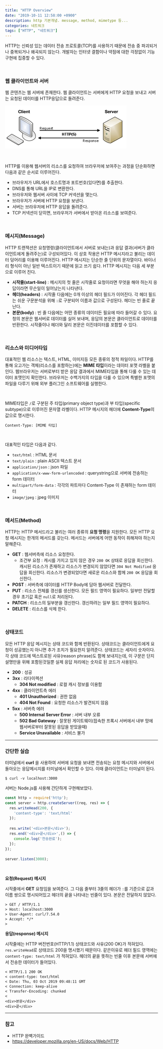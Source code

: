 ```yaml
---
title: "HTTP Overview"
date: "2019-10-11 12:58:00 +0900"
description: http 기본개념. message, method, mimetype 등...
categories: 네트워크
tags: ["HTTP", "네트워크"]
---
```


HTTP는 신뢰성 있는 데이터 전송 프로토콜(TCP)를 사용하기 때문에 전송 중 파괴되거나 중복되거나 왜곡되지 않는다. 개발자는 인터넷 결함이나 약점에 대한 걱정없이 기능 구현에 집중할 수 있다.

<br>

### 웹 클라이언트와 서버

웹 콘텐츠는 웹 서버에 존재한다. 웹 클라이언트는 서버에게 HTTP 요청을 보내고 서버는 요청된 데이터를 HTTP응답으로 돌려준다.

![서버 클라이언트 모델](./client-server.png)

<br>

HTTP를 이용해 웹서버의 리소스를 요청하여 브라우저에 보여주는 과정을 단순화하면 다음과 같은 순서로 이루어진다.

- 브라우저가 URL에서 호스트명과 포트번호(있다면)를 추출한다.
- DNS를 통해 URL을 IP로 변환한다.
- 브라우저와 웹서버 사이에 TCP 커넥션을 맺는다.
- 브라우저가 서버에 HTTP 요청을 보낸다.
- 서버는 브라우저에 HTTP 응답을 돌려준다.
- TCP 커넥션이 닫히면, 브라우저가 서버에서 받아온 리소스를 보여준다.

<br>

### 메시지(Message)

HTTP 트랜잭션은 요청명령(클라이언트에서 서버로 보내는)과 응답 결과(서버가 클라이언트에게 돌려주는)로 구성되어있다. 이 상호 작용은 HTTP 메시지라고 불리는 데이터 덩어리를 이용해 이루어진다.
HTTP 메시지는 단순한 줄 단위의 문자열이다. 바이너리 형식이 아닌 일반 텍스트이기 때문에 읽고 쓰기 쉽다. HTTP 메시지는 다음 세 부분으로 이루어 진다.

- **시작줄(start-line)** : 메시지의 첫 줄은 시작줄로 요청이라면 무엇을 해야 하는지 응답이라면 무슨일이 일어났는지 나타낸다.
- **헤더(headers)** : 시작줄 다음에는 0개 이상의 헤더 필드가 이어진다. 각 헤더 필드는 쉬운 구문분석을 위해 `:`로 구분되어 이름과 값으로 구성된다. 헤더는 빈 줄로 끝난다.
- **본문(body)** : 빈 줄 다음에는 어떤 종류의 데이터든 필요에 따라 들어갈 수 있다. 요청의 본문은 웹서버로 데이터를 실어 보내며, 응답의 본문은 클라이언트로 데이터를 반환한다. 시작줄이나 헤더와 달리 본문은 이진데이터를 포함할 수 있다.

<br>

### 리소스와 미디어타입

대표적인 웹 리소스는 텍스트, HTML, 이미지등 모든 종류의 정적 파일이다. HTTP를 통해 오고가는 객체(리소스를 포함하는)에는 **MIME 타입**이라는 데이터 포맷 라벨을 붙인다. 웹브라우저는 서버로부터 받은 응답 결과에서 MIME타입을 통해 다룰 수 있는 데이터 포맷인지 확인한다. 브라우저는 수백가지의 타입을 다룰 수 있으며 특별한 포맷의 파일을 다루기 위해 외부 플러그인 소프트웨어를 실행한다.

<br>

MIME타입은 `/`로 구분된 주 타입(primary object type)과 부 타입(specific subtype)으로 이루어진 문자열 라벨이다. HTTP 메시지의 헤더에 **Content-Type**의 값으로 명시한다.

```
Content-Type: [MIME 타입]
```

<br>

대표적인 타입은 다음과 같다.

- `text/html` : HTML 문서
- `text/plain` : plain ASCII 텍스트 문서
- `application/json` : json 파일
- `application/x-www-form-urlencoded` : querystring으로 서버에 전송하는 form 데이터
- `multipart/form-data` : 각각의 파트마다 Content-Type 이 존재하는 form 데이터
- `image/jpeg` : jpeg 이미지

<br>

### 메서드(Method)

HTTP는 HTTP 메서드라고 불리는 여러 종류의 **요청 명령**을 지원한다. 모든 HTTP 요청 메시지는 한개의 메서드를 갖는다. 메서드는 서버에게 어떤 동작이 취해져야 하는지 말해준다.

- **GET** : 웹서버측에 리소스 요청한다.
  - 조건부 요청 : 캐시를 가지고 있지 않은 경우 `200 OK` 상태로 응답을 회신한다. 캐시된 리소스가 존재하고 리소스가 변경되지 않았다면 `304 Not Modified` 응답을 회신한다. 리소스가 변경되었다면 새로운 리소스와 함께 `200 OK` 응답을 회신한다.
- **POST** : 서버측에 데이터를 HTTP Body에 담아 웹서버로 전달한다.
- **PUT** : 리소스 전체를 갱신를 생신한다. 모든 필드 영역이 필요하다. 일부만 전달할 경우 초기값 혹은 `null`로 처리된다.
- **PATCH** : 리소스의 일부분을 갱신한다. 갱신하려는 일부 필드 영역이 필요하다.
- **DELETE** : 리소스를 삭제 한다.

<br>

### 상태코드

모든 HTTP 응답 메시지는 상태 코드와 함께 반환된다. 상태코드는 클라이언트에게 요청이 성공했는지 아니면 추가 조치가 필요한지 알려준다. 상태코드는 세자리 숫자이다. 각 상태 코드에 텍스트로된 사유(reason phrase)도 함께 보내지는데, 이 구문은 단지 설명만을 위해 포함된것일뿐 실제 응답 처리에는 숫자로 된 코드가 사용된다.

- **200** : 성공
- **3xx** : 리다이렉션
  - **304 Not modified** : 로컬 캐시 정보를 이용함
- **4xx** : 클라이언트측 에러
  - **401 Unauthorized** : 권한 없음
  - **404 Not Found** : 요청한 리소스가 발견되지 않음
- **5xx** : 서버측 에러
  - **500 Internal Server Error** : 서버 내부 오류
  - **502 Bad Gateway** : 잘못된 게이트웨이(접속한 프록시 서버에서 내부 망에 웹서버로부터 잘못된 응답을 받았을때)
  - **Service Unavailable** : 서비스 불가

---

### 간단한 실습

터미널에서 **curl** 을 사용하여 서버에 요청을 보내면 전송되는 요청 메시지와 서버에서 돌아오는 응답메시지를 터미널에서 확인할 수 있다. 이때 클라이언트는 터미널이 된다.


```
$ curl -v localhost:3000
```


서버는 Node.js를 사용해 간단하게 구현해보았다. 

```js
const http = require('http');
const server = http.createServer((req, res) => {
  res.writeHead(200, {
    'content-type': 'text/html'
  });

  res.write('<div>본문</div>');
  res.end('<div>끝</div>',() => {
    console.log('전송완료');
  });
});

server.listen(3000);
```

<br>

**요청(Request) 메시지**

시작줄에서 **GET** 요청임을 보여준다. 그 다음 줄부터 3줄의 헤더가 `:`를 기준으로 값과 이름 쌍으로 명시되어있고 헤더의 끝을 나타내는 빈줄이 있다. 본문은 전달하지 않았다.

```
> GET / HTTP/1.1
> Host: localhost:3000
> User-Agent: curl/7.54.0
> Accept: */*
>
```

**응답(response) 메시지**

시작줄에는 HTTP 버전번호(HTTP/1.1) 상태코드와 사유(200 OK)가 적혀있다. `res.writeHead`로 상태코드 200을 명시했기 때문이다. 같은이유로 헤더 필드 영역에는 `content-type: text/html` 가 적혀있다. 헤더의 끝을 뜻하는 빈줄 이후 본문에 서버에서 전송한 데이터가 들어있다.

```
< HTTP/1.1 200 OK
< content-type: text/html
< Date: Thu, 03 Oct 2019 09:48:11 GMT
< Connection: keep-alive
< Transfer-Encoding: chunked
<
<div>본문</div>
<div>끝</div>
```


----

### 참고
- HTTP 완벽가이드
- https://developer.mozilla.org/en-US/docs/Web/HTTP